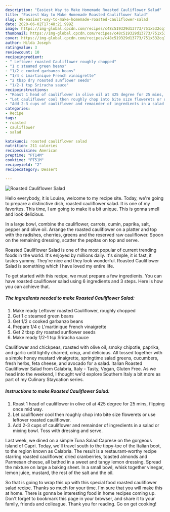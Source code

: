 ```yaml
---
description: "Easiest Way to Make Homemade Roasted Cauliflower Salad"
title: "Easiest Way to Make Homemade Roasted Cauliflower Salad"
slug: 48-easiest-way-to-make-homemade-roasted-cauliflower-salad
date: 2020-06-02T17:48:21.999Z
image: https://img-global.cpcdn.com/recipes/c48c519329d13773/751x532cq70/roasted-cauliflower-salad-recipe-main-photo.jpg
thumbnail: https://img-global.cpcdn.com/recipes/c48c519329d13773/751x532cq70/roasted-cauliflower-salad-recipe-main-photo.jpg
cover: https://img-global.cpcdn.com/recipes/c48c519329d13773/751x532cq70/roasted-cauliflower-salad-recipe-main-photo.jpg
author: Hilda Joseph
ratingvalue: 3
reviewcount: 10
recipeingredient:
- " Leftover roasted Cauliflower roughly chopped"
- "1 c steamed green beans"
- "1/2 c cooked garbanzo beans"
- "1/4 c Lmartinique French vinaigrette"
- "2 tbsp dry roasted sunflower seeds"
- "1/2-1 tsp Sriracha sauce"
recipeinstructions:
- "Roast 1 head of cauliflower in olive oil at 425 degree for 25 mins, flipping once mid way."
- "Let cauliflower cool then roughly chop into bite size flowerets or use leftover roasted cauliflower."
- "Add 2-3 cups of cauliflower and remainder of ingredients in a salad or mixing bowl. Toss with dressing and serve."
categories:
- Recipe
tags:
- roasted
- cauliflower
- salad

katakunci: roasted cauliflower salad 
nutrition: 211 calories
recipecuisine: American
preptime: "PT14M"
cooktime: "PT51M"
recipeyield: "2"
recipecategory: Dessert

---
```



![Roasted Cauliflower Salad](https://img-global.cpcdn.com/recipes/c48c519329d13773/751x532cq70/roasted-cauliflower-salad-recipe-main-photo.jpg)

Hello everybody, it is Louise, welcome to my recipe site. Today, we're going to prepare a distinctive dish, roasted cauliflower salad. It is one of my favorites. This time, I am going to make it a bit unique. This is gonna smell and look delicious.

In a large bowl, combine the cauliflower, carrots, cumin, paprika, salt, pepper and olive oil. Arrange the roasted cauliflower on a platter and top with the radishes, cherries, greens and the reserved raw cauliflower. Spoon on the remaining dressing, scatter the pepitas on top and serve.

Roasted Cauliflower Salad is one of the most popular of current trending foods in the world. It's enjoyed by millions daily. It's simple, it is fast, it tastes yummy. They're nice and they look wonderful. Roasted Cauliflower Salad is something which I have loved my entire life.


To get started with this recipe, we must prepare a few ingredients. You can have roasted cauliflower salad using 6 ingredients and 3 steps. Here is how you can achieve that.

<!--inarticleads1-->

##### The ingredients needed to make Roasted Cauliflower Salad:

1. Make ready  Leftover roasted Cauliflower, roughly chopped
1. Get 1 c steamed green beans
1. Get 1/2 c cooked garbanzo beans
1. Prepare 1/4 c L&#39;martinique French vinaigrette
1. Get 2 tbsp dry roasted sunflower seeds
1. Make ready 1/2-1 tsp Sriracha sauce


Cauliflower and chickpeas, roasted with olive oil, smoky chipotle, paprika, and garlic until lightly charred, crisp, and delicious. All tossed together with a simple honey mustard vinaigrette, springtime salad greens, cucumbers, fresh herbs, feta cheese, and avocado for a salad. Italian Roasted Cauliflower Salad from Calabria, Italy - Tasty, Vegan, Gluten Free. As we head into the weekend, I thought we&#39;d explore Southern Italy a bit more as part of my Culinary Staycation series. 

<!--inarticleads2-->

##### Instructions to make Roasted Cauliflower Salad:

1. Roast 1 head of cauliflower in olive oil at 425 degree for 25 mins, flipping once mid way.
1. Let cauliflower cool then roughly chop into bite size flowerets or use leftover roasted cauliflower.
1. Add 2-3 cups of cauliflower and remainder of ingredients in a salad or mixing bowl. Toss with dressing and serve.


Last week, we dined on a simple Tuna Salad Caprese on the gorgeous island of Capri. Today, we&#39;ll travel south to the tippy-toe of the Italian boot, to the region known as Calabria. The result is a restaurant-worthy recipe starring roasted cauliflower, dried cranberries, toasted almonds and Parmesan cheese, all bathed in a sweet and tangy lemon dressing. Spread the mixture on large a baking sheet. In a small bowl, whisk together vinegar, lemon juice, mustard, the rest of the salt and the oil. 

So that is going to wrap this up with this special food roasted cauliflower salad recipe. Thanks so much for your time. I'm sure that you will make this at home. There is gonna be interesting food in home recipes coming up. Don't forget to bookmark this page in your browser, and share it to your family, friends and colleague. Thank you for reading. Go on get cooking!
